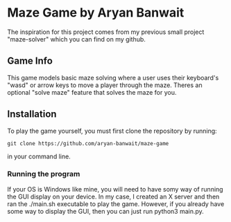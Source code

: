# Maze Game by Aryan Banwait
The inspiration for this project comes from my previous small project "maze-solver" which you can find on my github.


## Game Info
This game models basic maze solving where a user uses their keyboard's "wasd" or arrow keys to move a player through the maze.
Theres an optional "solve maze" feature that solves the maze for you.

## Installation 
To play the game yourself, you must first clone the repository by running: 
```
git clone https://github.com/aryan-banwait/maze-game
```
in your command line.

### Running the program
If your OS is Windows like mine, you will need to have somy way of running the GUI display on your device. 
In my case, I created an X server and then ran the ./main.sh executable to play the game.
However, if you already have some way to display the GUI, then you can just run python3 main.py.


